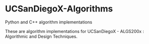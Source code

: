 # UCSanDiegoX-Algorithms
Python and C++ algorithm implementations

These are algorithm implementations for UCSanDiegoX -  ALGS200x : Algorithmic and Design Techniques.
